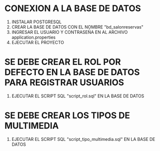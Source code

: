  # CONEXION A LA BASE DE DATOS
 1. INSTALAR POSTGRESQL
 2. CREAR LA BASE DE DATOS CON EL NOMBRE "bd_salonreservas"
 3. INGRESAR EL USUARIO Y CONTRASEÑA EN AL ARCHIVO application.properties
 4. EJECUTAR EL PROYECTO

 # SE DEBE CREAR EL ROL POR DEFECTO EN LA BASE DE DATOS PARA REGISTRAR USUARIOS
 1. EJECUTAR EL SCRIPT SQL "script_rol.sql" EN LA BASE DE DATOS
 
 # SE DEBE CREAR LOS TIPOS DE MULTIMEDIA
 1. EJECUTAR EL SCRIPT SQL "script_tipo_multimedia.sql" EN LA BASE DE DATOS
